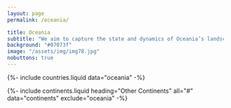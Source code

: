```yaml
---
layout: page
permalink: /oceania/

title: Oceania
subtitle: "We aim to capture the state and dynamics of Oceania’s landscape."
background: "#07073f"
image: "/assets/img/img78.jpg"
nobuttons: true
---
```


{%-
        include countries.liquid
        data="oceania"
-%}

{%-
        include continents.liquid
        heading="Other Continents"
        all="#"
        data="continents"
        exclude="oceania"
-%}